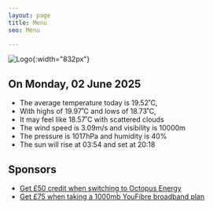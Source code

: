 ```yaml
---
layout: page
title: Menu
seo: Menu

---
```


![Logo](/images/logo.jpg){:width="832px"}

<!-- weather_marker starts -->
## On Monday, 02 June 2025

- The average temperature today is 19.52˚C,
- With highs of 19.97˚C and lows of 18.73˚C,
- It may feel like 18.57˚C with scattered clouds
- The wind speed is 3.09m/s and visibility is 10000m
- The pressure is 1017hPa and humidity is 40%
- The sun will rise at 03:54 and set at 20:18

<!-- weather_marker ends -->

## Sponsors

- [Get £50 credit when switching to Octopus Energy](https://bit.ly/3oD1nnS)
- [Get £75 when taking a 1000mb YouFibre broadband plan](https://aklam.io/91zWhU?)

